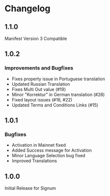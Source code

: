 # Changelog

## 1.1.0

Manifest Version 3 Compatible

## 1.0.2

### Improvements and Bugfixes

- Fixes property issue in Portuguese translation
- Updated Russian Translation
- Fixes Multi Out value (#19)
- Minor "Korrektur" in German translation (#26)
- Fixed layout issues (#16, #22)
- Updated Terms and Conditions Links (#15)

## 1.0.1

### Bugfixes

- Activation in Mainnet fixed
- Added Success message for Activation
- Minor Language Selection bug fixed
- Improved Translations

## 1.0.0

Initial Release for Signum
